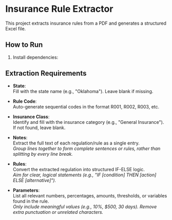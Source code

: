# Insurance Rule Extractor

This project extracts insurance rules from a PDF and generates a structured Excel file.

## How to Run

1. Install dependencies:

## Extraction Requirements

- **State**:  
  Fill with the state name (e.g., "Oklahoma"). Leave blank if missing.

- **Rule Code**:  
  Auto-generate sequential codes in the format R001, R002, R003, etc.

- **Insurance Class**:  
  Identify and fill with the insurance category (e.g., "General Insurance"). If not found, leave blank.

- **Notes**:  
  Extract the full text of each regulation/rule as a single entry.  
  *Group lines together to form complete sentences or rules, rather than splitting by every line break.*

- **Rules**:  
  Convert the extracted regulation into structured IF-ELSE logic.  
  *Aim for clear, logical statements (e.g., "IF [condition] THEN [action] ELSE [alternative]").*

- **Parameters**:  
  List all relevant numbers, percentages, amounts, thresholds, or variables found in the rule.  
  *Only include meaningful values (e.g., 10%, $500, 30 days). Remove extra punctuation or unrelated characters.*


